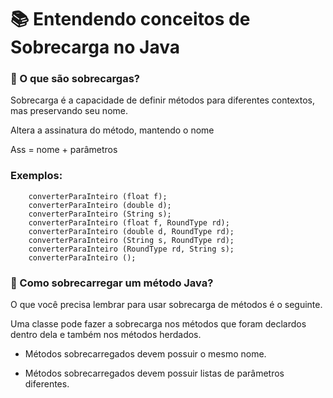 <h1> 📚 Entendendo conceitos de Sobrecarga no Java </h1>

### 🤔 O que são sobrecargas?

<p> Sobrecarga é a capacidade de definir métodos para diferentes
contextos, mas preservando seu nome.

Altera a assinatura do método, mantendo o nome

Ass = nome + parâmetros

</p>

### Exemplos:

```shell
    converterParaInteiro (float f);
    converterParaInteiro (double d);
    converterParaInteiro (String s);
    converterParaInteiro (float f, RoundType rd);
    converterParaInteiro (double d, RoundType rd);
    converterParaInteiro (String s, RoundType rd);
    converterParaInteiro (RoundType rd, String s);
    converterParaInteiro ();
```

### 🤔 Como sobrecarregar um método Java?

<p> O que você precisa lembrar para usar sobrecarga de métodos é o seguinte.

Uma classe pode fazer a sobrecarga nos métodos que foram declardos dentro dela
e também nos métodos herdados.</p>

- Métodos sobrecarregados devem possuir o mesmo nome.

- Métodos sobrecarregados devem possuir listas de parâmetros diferentes.
